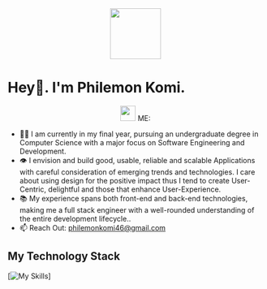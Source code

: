 <div align="center">
  <img src="https://media.giphy.com/media/M9gbBd9nbDrOTu1Mqx/giphy.gif" width="100"/>
</div>

# Hey👋. I'm Philemon Komi.

<div align="center">
  <img src="https://media.giphy.com/media/WUlplcMpOCEmTGBtBW/giphy.gif" width="30"> ME: 
</div>

- 👨‍🎓 I am currently in my final year, pursuing an undergraduate degree in Computer Science with a major focus on Software Engineering and Development.
- 👁️ I envision and build good, usable, reliable and scalable Applications with careful consideration of emerging trends and technologies. I care about using design for the positive impact thus I tend to create User-Centric, delightful and those that enhance User-Experience.
- 📚 My experience spans both front-end and back-end technologies, making me a full stack engineer with a well-rounded understanding of the entire development lifecycle..
- 📫 Reach Out: philemonkomi46@gmail.com

## My Technology Stack
[![My Skills](https://skillicons.dev/icons?i=react,nodejs,html,js,css,npm,nextjs,pycharm,styledcomponents,tailwind,vscode,vercel,threejs,netlify,mongodb,postman,mysql,figma,express)]
